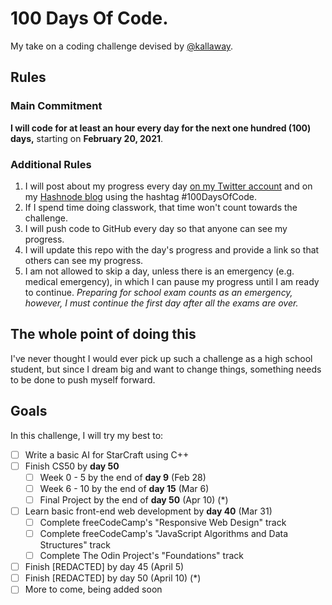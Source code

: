 # 100 Days Of Code.
My take on a coding challenge devised by [@kallaway](https://github.com/kallaway).

## Rules
### Main Commitment
**I will code for at least an hour every day for the next one hundred (100) days,** starting on **February 20, 2021**.


### Additional Rules

1.  I will post about my progress every day [on my Twitter account](https://twitter.com/TwoQuantumBits) and on my [Hashnode blog](https://2qb.hashnode.dev/) using the hashtag #100DaysOfCode.
2.  If I spend time doing classwork, that time won't count towards the challenge.
3.  I will push code to GitHub every day so that anyone can see my progress.
4.  I will update this repo with the day's progress and provide a link so that others can see my progress.
5. I am not allowed to skip a day, unless there is an emergency (e.g. medical emergency), in which I can pause my progress until I am ready to continue. *Preparing for school exam counts as an emergency, however, I must continue the first day after all the exams are over.*

## The whole point of doing this
I've never thought I would ever pick up such a challenge as a high school student, but since I dream big and want to change things, something needs to be done to push myself forward.

## Goals
In this challenge, I will try my best to:

 - [ ] Write a basic AI for StarCraft using C++
 - [ ] Finish CS50 by **day 50**
	 - [ ] Week 0 - 5 by the end of **day 9** (Feb 28)
	 - [ ] Week 6 - 10 by the end of **day 15** (Mar 6)
	 - [ ] Final Project by the end of **day 50** (Apr 10) (*)
 - [ ] Learn basic front-end web development by **day 40** (Mar 31)
	 - [ ] Complete freeCodeCamp's "Responsive Web Design" track
	 - [ ] Complete freeCodeCamp's "JavaScript Algorithms and Data Structures" track
	 - [ ] Complete The Odin Project's "Foundations" track
 - [ ] Finish [REDACTED] by day 45 (April 5)
 - [ ] Finish [REDACTED] by day 50 (April 10) (*)
 - [ ] More to come, being added soon
